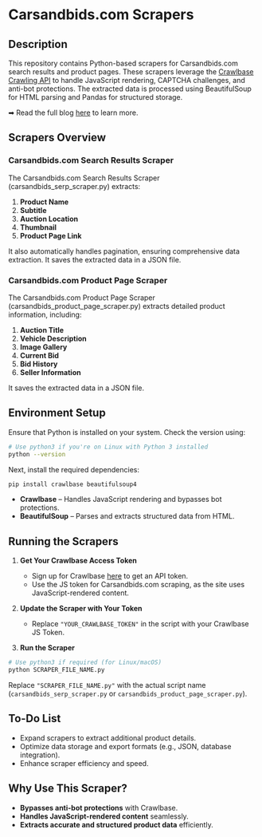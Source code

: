 # Carsandbids.com Scrapers

## Description

This repository contains Python-based scrapers for Carsandbids.com search results and product pages. These scrapers leverage the [Crawlbase Crawling API](https://crawlbase.com/crawling-api-avoid-captchas-blocks) to handle JavaScript rendering, CAPTCHA challenges, and anti-bot protections. The extracted data is processed using BeautifulSoup for HTML parsing and Pandas for structured storage.

➡ Read the full blog [here](https://crawlbase.com/blog/scrape-carsandbids/) to learn more.

## Scrapers Overview

### Carsandbids.com Search Results Scraper

The Carsandbids.com Search Results Scraper (carsandbids_serp_scraper.py) extracts:

1. **Product Name**
2. **Subtitle**
3. **Auction Location**
4. **Thumbnail**
5. **Product Page Link**

It also automatically handles pagination, ensuring comprehensive data extraction. It saves the extracted data in a JSON file.

### Carsandbids.com Product Page Scraper

The Carsandbids.com Product Page Scraper (carsandbids_product_page_scraper.py) extracts detailed product information, including:

1. **Auction Title**
2. **Vehicle Description**
3. **Image Gallery**
4. **Current Bid**
5. **Bid History**
6. **Seller Information**

It saves the extracted data in a JSON file.

## Environment Setup

Ensure that Python is installed on your system. Check the version using:

```bash
# Use python3 if you're on Linux with Python 3 installed
python --version
```

Next, install the required dependencies:

```bash
pip install crawlbase beautifulsoup4
```

- **Crawlbase** – Handles JavaScript rendering and bypasses bot protections.
- **BeautifulSoup** – Parses and extracts structured data from HTML.

## Running the Scrapers

1. **Get Your Crawlbase Access Token**

   - Sign up for Crawlbase [here](https://crawlbase.com/signup) to get an API token.
   - Use the JS token for Carsandbids.com scraping, as the site uses JavaScript-rendered content.

2. **Update the Scraper with Your Token**

   - Replace `"YOUR_CRAWLBASE_TOKEN"` in the script with your Crawlbase JS Token.

3. **Run the Scraper**

```bash
# Use python3 if required (for Linux/macOS)
python SCRAPER_FILE_NAME.py
```

Replace `"SCRAPER_FILE_NAME.py"` with the actual script name (`carsandbids_serp_scraper.py` or `carsandbids_product_page_scraper.py`).

## To-Do List

- Expand scrapers to extract additional product details.
- Optimize data storage and export formats (e.g., JSON, database integration).
- Enhance scraper efficiency and speed.

## Why Use This Scraper?

- **Bypasses anti-bot protections** with Crawlbase.
- **Handles JavaScript-rendered content** seamlessly.
- **Extracts accurate and structured product data** efficiently.
